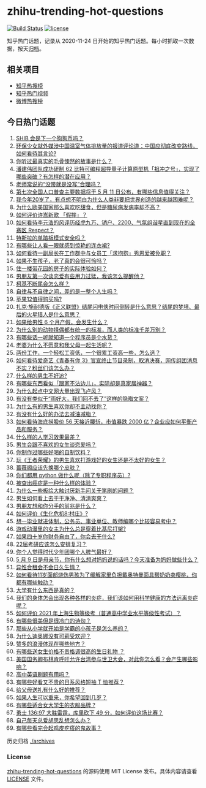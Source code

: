 # zhihu-trending-hot-questions

[![Build Status](https://github.com/justjavac/zhihu-trending-hot-questions/workflows/ci/badge.svg?branch=master)](https://github.com/justjavac/zhihu-trending-hot-questions/actions)
[![license](https://img.shields.io/github/license/justjavac/zhihu-trending-hot-questions)](https://github.com/justjavac/zhihu-trending-hot-questions/blob/master/LICENSE)

知乎热门话题，记录从 2020-11-24 日开始的知乎热门话题。每小时抓取一次数据，按天[归档](./archives)。

## 相关项目

- [知乎热搜榜](https://github.com/justjavac/zhihu-trending-top-search)
- [知乎热门视频](https://github.com/justjavac/zhihu-trending-hot-video)
- [微博热搜榜](https://github.com/justjavac/weibo-trending-hot-search)

## 今日热门话题

<!-- BEGIN -->
<!-- 最后更新时间 Mon May 10 2021 07:01:26 GMT+0800 (China Standard Time) -->

1. [SHIB 会是下一个狗狗币吗？](https://www.zhihu.com/question/455602405)
2. [环保少女就外媒涉中国温室气体排放量的报道评论道：中国应彻底改变路线，如何看待其言论?](https://www.zhihu.com/question/458454363)
3. [你听过最真实的毛骨悚然的故事是什么？](https://www.zhihu.com/question/458168131)
4. [潘建伟团队成功研制 62
   比特可编程超导量子计算原型机「祖冲之号」，实现了哪些突破？有怎样的潜在应用？](https://www.zhihu.com/question/458402313)
5. [老师常说的“没带就是没写”合理吗？](https://www.zhihu.com/question/457033055)
6. [第七次全国人口普查主要数据将于 5 月 11
   日公布，有哪些信息值得关注？](https://www.zhihu.com/question/458484293)
7. [我今年20岁了，有点想不明白为什么人类非要把世界创造的越来越困难呢？](https://www.zhihu.com/question/452475296)
8. [为什么欧美国家那么喜欢吃甜食，但是糖尿病发病率却不高？](https://www.zhihu.com/question/418929439)
9. [如何评价许嵩新歌 「假摔」？](https://www.zhihu.com/question/458607627)
10. [如何看待李元浩的风评历经虎九万、销户、2200、气氛组谐星直到现在的全赛区
    Respect？](https://www.zhihu.com/question/458398300)
11. [特斯拉的单踏板模式安全吗？](https://www.zhihu.com/question/457106227)
12. [有哪些让人看一眼就感到惊艳的连衣裙?](https://www.zhihu.com/question/383661922)
13. [如何看待一副局长在工作群中与女员工「求抱抱」秀恩爱被免职？](https://www.zhihu.com/question/458503250)
14. [如果不生孩子，老了真的会很可怜吗？](https://www.zhihu.com/question/444313202)
15. [住一楼带花园的房子的实际体验如何？](https://www.zhihu.com/question/24249319)
16. [男朋友第一次谈恋爱有些用力过猛，我该怎么提醒他？](https://www.zhihu.com/question/419802297)
17. [柯基不断尾会怎么样？](https://www.zhihu.com/question/366868572)
18. [自律与不自律之间，差的是一整个人生吗？](https://www.zhihu.com/question/441394802)
19. [苹果12值得购买吗?](https://www.zhihu.com/question/369674875)
20. [扎克·施耐德版《正义联盟》结尾闪电侠时间倒转是什么意思？结尾的梦境、最后的火星猎人是什么意思？](https://www.zhihu.com/question/450098286)
21. [如果给男性 6 个月产假，会发生什么？](https://www.zhihu.com/question/458379267)
22. [为什么别的动物择偶都有统一的标准，而人类的标准千差万别？](https://www.zhihu.com/question/457515166)
23. [有哪些话一听就知道一个程序员是个水货？](https://www.zhihu.com/question/439598096)
24. [老婆为什么不愿意和我父母一起生活呢？](https://www.zhihu.com/question/458049398)
25. [两份工作，一个轻松工资低，一个很累工资高一些，怎么选？](https://www.zhihu.com/question/63557154)
26. [如何看待爱奇艺《青春有你
    3》官宣终止节目录制，取消决赛，网传组团消息不实？粉丝们该怎么办？](https://www.zhihu.com/question/458528380)
27. [什么样的男生不好追?](https://www.zhihu.com/question/295115524)
28. [有哪些东西看似「跟家不沾边儿」，实际却是真家居神器？](https://www.zhihu.com/question/454606011)
29. [为什么起点中文网大量出现飞卢风？](https://www.zhihu.com/question/454447604)
30. [有没有类似于“雨好大，我们回不去了”这样的隐晦文案？](https://www.zhihu.com/question/445913131)
31. [为什么有的男生喜欢你却不主动找你？](https://www.zhihu.com/question/328791863)
32. [有没有什么好的办法去减油减脂？](https://www.zhihu.com/question/455888186)
33. [如何看待海底捞股价 56 天接近腰斩，市值暴跌 2000
    亿？企业应如何平衡产品和服务？](https://www.zhihu.com/question/458401875)
34. [什么样的人学习效果最差？](https://www.zhihu.com/question/305792030)
35. [男生会跟不喜欢的女生谈恋爱吗？](https://www.zhihu.com/question/451063860)
36. [你制作过哪些好喝的自制饮料？](https://www.zhihu.com/question/23019168)
37. [玩《王者荣耀》的男生喜欢打游戏好的女生还是不太好的女生？](https://www.zhihu.com/question/457990985)
38. [蔷薇阁应该先换哪个皮肤？](https://www.zhihu.com/question/457705284)
39. [你们都用 python 做什么呢（除了专职程序员）?](https://www.zhihu.com/question/439442263)
40. [被查出癌症是一种什么样的体验？](https://www.zhihu.com/question/316703481)
41. [为什么一些板绘大触讨厌新手问关于笔刷的问题？](https://www.zhihu.com/question/29415580)
42. [男生如何看上去干干净净、清清爽爽？](https://www.zhihu.com/question/60449658)
43. [男朋友想和你分手的前兆是什么？](https://www.zhihu.com/question/23312889)
44. [如何评价《生化危机8:村庄》?](https://www.zhihu.com/question/401056274)
45. [想一毕业就进体制，公务员、事业单位、教师编哪个比较容易考中？](https://www.zhihu.com/question/456370248)
46. [游戏动漫里的女主为什么总是穿着比基尼打架?](https://www.zhihu.com/question/453352120)
47. [如果四十岁你财务自由了，你会去干什么?](https://www.zhihu.com/question/323042685)
48. [22届考研应该怎么安排复习？](https://www.zhihu.com/question/413326195)
49. [你个人觉得时代少年团哪个人脾气最好？](https://www.zhihu.com/question/452322693)
50. [5 月 9
    日是母亲节，你有什么想对妈妈说的话吗？今天准备为妈妈做些什么？](https://www.zhihu.com/question/458478831)
51. [异性合租会不会日久生情？](https://www.zhihu.com/question/295424569)
52. [如何看待11岁面部烧伤男孩为了缓解家里负担戴奥特曼面具帮奶奶卖樱桃，你都有哪些触动？](https://www.zhihu.com/question/458441722)
53. [大学有什么东西是真的？](https://www.zhihu.com/question/430807321)
54. [我们的身体怎会出现各种各样的炎症，我们该如何用科学健康的方法远离炎症呢？](https://www.zhihu.com/question/457066503)
55. [如何评价 2021
    年上海生物等级考（普通高中学业水平等级性考试）？](https://www.zhihu.com/question/455464126)
56. [有哪些很美但是很冷门的诗句？](https://www.zhihu.com/question/375569001)
57. [那些从小学就开始是学霸的小孩子是怎么养的？](https://www.zhihu.com/question/427567462)
58. [为什么迪奥娜没有可莉受欢迎？](https://www.zhihu.com/question/458071219)
59. [赞多的浪漫体现在哪些地方？](https://www.zhihu.com/question/458459520)
60. [有哪些送女生价格不贵格调很高的生日礼物 ？](https://www.zhihu.com/question/277831030)
61. [美国国务卿布林肯呼吁允许台湾参与世卫大会，对此你怎么看？会产生哪些影响？](https://www.zhihu.com/question/458323936)
62. [高中英语刷题有用吗？](https://www.zhihu.com/question/312216212)
63. [有哪些好看又不贵的日系风格短袖 T 恤推荐？](https://www.zhihu.com/question/267880033)
64. [给父母送礼有什么好的推荐？](https://www.zhihu.com/question/27251347)
65. [如果人生可以重来，你希望回到几岁？](https://www.zhihu.com/question/457500157)
66. [有哪些适合女大学生的衣服品牌 ?](https://www.zhihu.com/question/37101521)
67. [勇士 136:97 大胜雷霆，库里砍下 49
    分，如何评价这场比赛？](https://www.zhihu.com/question/458480119)
68. [自己每天总爱胡思乱想怎么办？](https://www.zhihu.com/question/364386829)
69. [有哪些看完会起鸡皮疙瘩的鬼故事？](https://www.zhihu.com/question/447385140)

<!-- END -->

历史归档 [./archives](./archives)

### License

[zhihu-trending-hot-questions](https://github.com/justjavac/zhihu-trending-hot-questions)
的源码使用 MIT License 发布。具体内容请查看 [LICENSE](./LICENSE) 文件。
